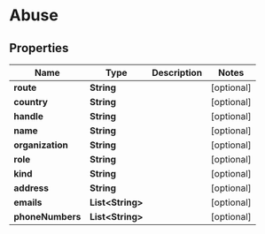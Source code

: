 

# Abuse


## Properties

| Name | Type | Description | Notes |
|------------ | ------------- | ------------- | -------------|
|**route** | **String** |  |  [optional] |
|**country** | **String** |  |  [optional] |
|**handle** | **String** |  |  [optional] |
|**name** | **String** |  |  [optional] |
|**organization** | **String** |  |  [optional] |
|**role** | **String** |  |  [optional] |
|**kind** | **String** |  |  [optional] |
|**address** | **String** |  |  [optional] |
|**emails** | **List&lt;String&gt;** |  |  [optional] |
|**phoneNumbers** | **List&lt;String&gt;** |  |  [optional] |



